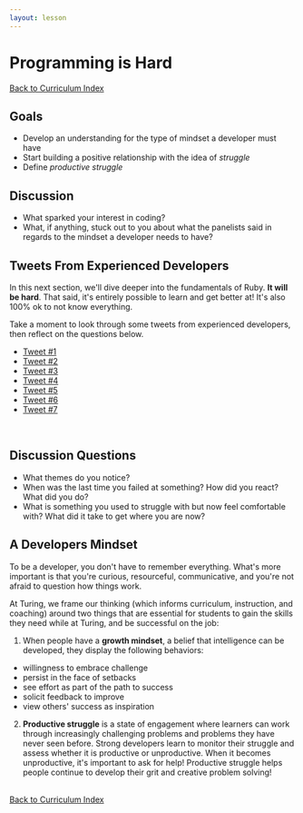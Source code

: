 ```yaml
---
layout: lesson
---
```


# Programming is Hard

<a href="../">Back to Curriculum Index</a>

## Goals

- Develop an understanding for the type of mindset a developer must have
- Start building a positive relationship with the idea of _struggle_
- Define _productive struggle_

<div class="try-it-new">
  <h2>Discussion</h2>
  <ul>
    <li>What sparked your interest in coding?</li>
    <li>What, if anything, stuck out to you about what the panelists said in regards to the mindset a developer needs to have?</li>
  </ul>
</div>

## Tweets From Experienced Developers

In this next section, we'll dive deeper into the fundamentals of Ruby. **It will be hard**. That said, it's entirely possible to learn and get better at! It's also 100% ok to not know everything.

Take a moment to look through some tweets from experienced developers, then reflect on the questions below.

<ul>
  <li><a target="blank" href="https://twitter.com/getify/status/972495616600293381?lang=en">Tweet #1</a></li>
  <li><a target="blank" href="https://twitter.com/MollyATX/status/834605666887151617">Tweet #2</a></li>
  <li><a target="blank" href="https://twitter.com/StabbyCutyou/status/1019567754968485888">Tweet #3</a></li>
  <li><a target="blank" href="https://twitter.com/Malarkey/status/1009825823262588929">Tweet #4</a></li>
  <li><a target="blank" href="https://twitter.com/hacks4pancakes/status/835979787248222212">Tweet #5</a></li>
  <li><a target="blank" href="https://twitter.com/OneDevloperArmy/status/1028964083813560320">Tweet #6</a></li>
  <li><a target="blank" href="https://twitter.com/jschauma/status/835960607606202375">Tweet #7</a></li>
</ul>

<br>
<div class="try-it-new">
  <h2>Discussion Questions</h2>
  <ul>
    <li>What themes do you notice?</li>
    <li>When was the last time you failed at something? How did you react? What did you do?</li>
    <li>What is something you used to struggle with but now feel comfortable with? What did it take to get where you are now?</li>
  </ul>
</div>

## A Developers Mindset

To be a developer, you don't have to remember everything. What's more important is that you're curious, resourceful, communicative, and you're not afraid to question how things work.

At Turing, we frame our thinking (which informs curriculum, instruction, and coaching) around two things that are essential for students to gain the skills they need while at Turing, and be successful on the job:
1. When people have a **growth mindset**, a belief that intelligence can be developed, they display the following behaviors:
  - willingness to embrace challenge
  - persist in the face of setbacks
  - see effort as part of the path to success
  - solicit feedback to improve
  - view others' success as inspiration
2. **Productive struggle** is a state of engagement where learners can work through increasingly challenging problems and problems they have never seen before. Strong developers learn to monitor their struggle and assess whether it is productive or unproductive. When it becomes unproductive, it's important to ask for help! Productive struggle helps people continue to develop their grit and creative problem solving!

<br>
<a href="../">Back to Curriculum Index</a>
